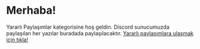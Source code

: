 # Merhaba!

Yararlı Paylaşımlar kategorisine hoş geldin. Discord sunucumuzda paylaşılan her yazılar buradada paylaşılacaktır.
[Yararlı paylaşımlara ulaşmak için tıkla!](ww)
